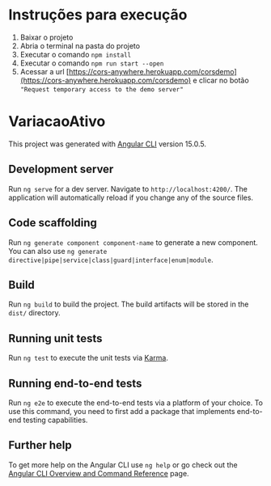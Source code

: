 # Instruções para execução

1. Baixar o projeto
2. Abria o terminal na pasta do projeto
3. Executar o comando `npm install`
4. Executar o comando `npm run start --open`
5. Acessar a url [https://cors-anywhere.herokuapp.com/corsdemo](https://cors-anywhere.herokuapp.com/corsdemo) e clicar no botão `"Request temporary access to the demo server"`

# VariacaoAtivo

This project was generated with [Angular CLI](https://github.com/angular/angular-cli) version 15.0.5.

## Development server

Run `ng serve` for a dev server. Navigate to `http://localhost:4200/`. The application will automatically reload if you change any of the source files.

## Code scaffolding

Run `ng generate component component-name` to generate a new component. You can also use `ng generate directive|pipe|service|class|guard|interface|enum|module`.

## Build

Run `ng build` to build the project. The build artifacts will be stored in the `dist/` directory.

## Running unit tests

Run `ng test` to execute the unit tests via [Karma](https://karma-runner.github.io).

## Running end-to-end tests

Run `ng e2e` to execute the end-to-end tests via a platform of your choice. To use this command, you need to first add a package that implements end-to-end testing capabilities.

## Further help

To get more help on the Angular CLI use `ng help` or go check out the [Angular CLI Overview and Command Reference](https://angular.io/cli) page.
